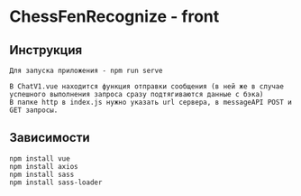 # ChessFenRecognize - front

## Инструкция
```
Для запуска приложения - npm run serve

В ChatV1.vue находится функция отправки сообщения (в ней же в случае успешного выполнения запроса сразу подтягиваются данные с бэка)
В папке http в index.js нужно указать url сервера, в messageAPI POST и GET запросы.
```

## Зависимости
```
npm install vue
npm install axios
npm install sass
npm install sass-loader
```
